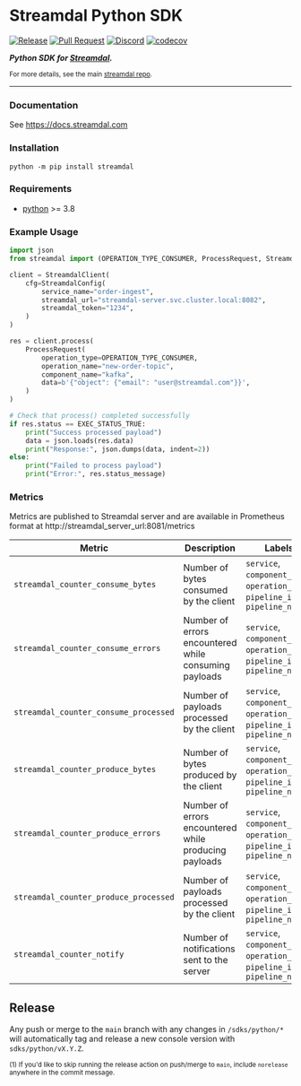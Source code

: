 Streamdal Python SDK
====================
[![Release](https://github.com/streamdal/streamdal/actions/workflows/sdks-python-release.yml/badge.svg)](https://github.com/streamdal/streamdal/actions/workflows/sdks-python-release.yml)
[![Pull Request](https://github.com/streamdal/streamdal/actions/workflows/sdks-python-pr.yml/badge.svg)](https://github.com/streamdal/streamdal/blob/main/.github/workflows/sdks-python-pr.yml)
[![Discord](https://img.shields.io/badge/Community-Discord-4c57e8.svg)](https://discord.gg/streamdal)
[![codecov](https://codecov.io/github/streamdal/streamdal/graph/badge.svg?token=yYbG9PCM2k&flag=python-sdk)](https://app.codecov.io/github/streamdal/streamdal?flags[0]=python-sdk)

_**Python SDK for [Streamdal](https://streamdal.com).**_

<sub>For more details, see the main
[streamdal repo](https://github.com/streamdal/streamdal).</sub>

---

### Documentation

See https://docs.streamdal.com

### Installation
```
python -m pip install streamdal
```

### Requirements

* [python](https://www.python.org/) >= 3.8


### Example Usage

```python
import json
from streamdal import (OPERATION_TYPE_CONSUMER, ProcessRequest, StreamdalClient, StreamdalConfig, EXEC_STATUS_TRUE)

client = StreamdalClient(
    cfg=StreamdalConfig(
        service_name="order-ingest",
        streamdal_url="streamdal-server.svc.cluster.local:8082",
        streamdal_token="1234",
    )
)

res = client.process(
    ProcessRequest(
        operation_type=OPERATION_TYPE_CONSUMER,
        operation_name="new-order-topic",
        component_name="kafka",
        data=b'{"object": {"email": "user@streamdal.com"}}',
    )
)

# Check that process() completed successfully
if res.status == EXEC_STATUS_TRUE:
    print("Success processed payload")
    data = json.loads(res.data)
    print("Response:", json.dumps(data, indent=2))
else:
    print("Failed to process payload")
    print("Error:", res.status_message)
```

### Metrics

Metrics are published to Streamdal server and are available in Prometheus format at http://streamdal_server_url:8081/metrics

| Metric                                       | Description                                      | Labels                                                                        |
|----------------------------------------------|--------------------------------------------------|-------------------------------------------------------------------------------|
| `streamdal_counter_consume_bytes`     | Number of bytes consumed by the client     | `service`, `component_name`, `operation_name`, `pipeline_id`, `pipeline_name` |
| `streamdal_counter_consume_errors`    | Number of errors encountered while consuming payloads | `service`, `component_name`, `operation_name`, `pipeline_id`, `pipeline_name` |
| `streamdal_counter_consume_processed` | Number of payloads processed by the client | `service`, `component_name`, `operation_name`, `pipeline_id`, `pipeline_name` |
| `streamdal_counter_produce_bytes`     | Number of bytes produced by the client     | `service`, `component_name`, `operation_name`, `pipeline_id`, `pipeline_name` |
| `streamdal_counter_produce_errors`    | Number of errors encountered while producing payloads | `service`, `component_name`, `operation_name`, `pipeline_id`, `pipeline_name` |
| `streamdal_counter_produce_processed` | Number of payloads processed by the client | `service`, `component_name`, `operation_name`, `pipeline_id`, `pipeline_name` |
| `streamdal_counter_notify`            | Number of notifications sent to the server | `service`, `component_name`, `operation_name`, `pipeline_id`, `pipeline_name` |

## Release

Any push or merge to the `main` branch with any changes in `/sdks/python/*`
will automatically tag and release a new console version with `sdks/python/vX.Y.Z`.

<sub>(1) If you'd like to skip running the release action on push/merge to `main`,
include `norelease` anywhere in the commit message.</sub>
